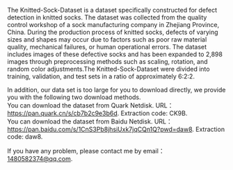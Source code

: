 The Knitted-Sock-Dataset is a dataset specifically constructed for defect detection in knitted socks. The dataset was collected from the quality control workshop of a sock manufacturing company in Zhejiang Province, China. During the production process of knitted socks, defects of varying sizes and shapes may occur due to factors such as poor raw material quality, mechanical failures, or human operational errors. The dataset includes images of these defective socks and has been expanded to 2,898 images through preprocessing methods such as scaling, rotation, and random color adjustments.The Knitted-Sock-Dataset were divided into training, validation, and test sets in a ratio of approximately 6:2:2.

In addition, our data set is too large for you to download directly, we provide you with the following two download methods.      
You can download the dataset from Quark Netdisk. URL：https://pan.quark.cn/s/cb7b2c9e3b6d. Extraction code: CK9B.    
You can download the dataset from Baidu Netdisk. URL：https://pan.baidu.com/s/1CnS3Pb8jhsiUxk7jqCQn1Q?pwd=daw8. Extraction code: daw8.

If you have any problem, please contact me by email：1480582374@qq.com.
